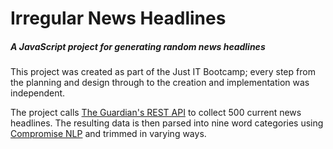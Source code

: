 # Irregular News Headlines

##### A JavaScript project for generating random news headlines

This project was created as part of the Just IT Bootcamp; every step from the planning and design through to the creation and implementation was independent.

The project calls [The Guardian's REST API](https://open-platform.theguardian.com/) to collect 500 current news headlines. The resulting data is then parsed into nine word categories using [Compromise NLP](https://github.com/spencermountain/compromise) and trimmed in varying ways.
